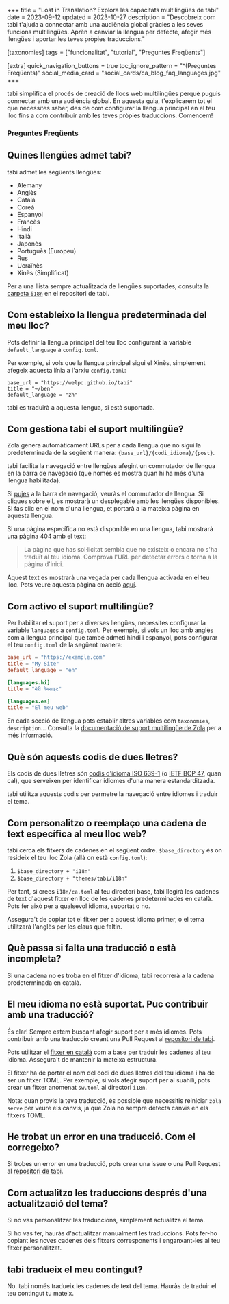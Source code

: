 +++
title = "Lost in Translation? Explora les capacitats multilingües de tabi"
date = 2023-09-12
updated = 2023-10-27
description = "Descobreix com tabi t'ajuda a connectar amb una audiència global gràcies a les seves funcions multilingües. Aprèn a canviar la llengua per defecte, afegir més llengües i aportar les teves pròpies traduccions."

[taxonomies]
tags = ["funcionalitat", "tutorial", "Preguntes Freqüents"]

[extra]
quick_navigation_buttons = true
toc_ignore_pattern = "^(Preguntes Freqüents)"
social_media_card = "social_cards/ca_blog_faq_languages.jpg"
+++

tabi simplifica el procés de creació de llocs web multilingües perquè puguis connectar amb una audiència global. En aquesta guia, t'explicarem tot el que necessites saber, des de com configurar la llengua principal en el teu lloc fins a com contribuir amb les teves pròpies traduccions. Comencem!

### Preguntes Freqüents

<!-- toc -->

## Quines llengües admet tabi?

tabi admet les següents llengües:

- Alemany
- Anglès
- Català
- Coreà
- Espanyol
- Francès
- Hindi
- Italià
- Japonès
- Portuguès (Europeu)
- Rus
- Ucraïnès
- Xinès (Simplificat)

Per a una llista sempre actualitzada de llengües suportades, consulta la [carpeta `i18n`](https://github.com/welpo/tabi/tree/main/i18n) en el repositori de tabi.

## Com estableixo la llengua predeterminada del meu lloc?

Pots definir la llengua principal del teu lloc configurant la variable `default_language` a `config.toml`.

Per exemple, si vols que la llengua principal sigui el Xinès, simplement afegeix aquesta línia a l'arxiu `config.toml`:

```toml, hl_lines=03
base_url = "https://welpo.github.io/tabi"
title = "~/ben"
default_language = "zh"
```

tabi es traduirà a aquesta llengua, si està suportada.

## Com gestiona tabi el suport multilingüe?

Zola genera automàticament URLs per a cada llengua que no sigui la predeterminada de la següent manera: `{base_url}/{codi_idioma}/{post}`.

tabi facilita la navegació entre llengües afegint un commutador de llengua en la barra de navegació (que només es mostra quan hi ha més d'una llengua habilitada).

Si [pujes](#) a la barra de navegació, veuràs el commutador de llengua. Si cliques sobre ell, es mostrarà un desplegable amb les llengües disponibles. Si fas clic en el nom d'una llengua, et portarà a la mateixa pàgina en aquesta llengua.

Si una pàgina específica no està disponible en una llengua, tabi mostrarà una pàgina 404 amb el text:

> La pàgina que has sol·licitat sembla que no existeix o encara no s'ha traduït al teu idioma. Comprova l'URL per detectar errors o torna a la pàgina d'inici.

Aquest text es mostrarà una vegada per cada llengua activada en el teu lloc. Pots veure aquesta pàgina en acció [aquí](https://welpo.github.io/tabi/404.html).

## Com activo el suport multilingüe?

Per habilitar el suport per a diverses llengües, necessites configurar la variable `languages` a `config.toml`. Per exemple, si vols un lloc amb anglès com a llengua principal que també admeti hindi i espanyol, pots configurar el teu `config.toml` de la següent manera:

```toml
base_url = "https://example.com"
title = "My Site"
default_language = "en"

[languages.hi]
title = "मेरी वेबसाइट"

[languages.es]
title = "El meu web"
```

En cada secció de llengua pots establir altres variables com `taxonomies`, `description`… Consulta la [documentació de suport multilingüe de Zola](https://www.getzola.org/documentation/content/multilingual/) per a més informació.

## Què són aquests codis de dues lletres?

Els codis de dues lletres són [codis d'idioma ISO 639-1](https://localizely.com/iso-639-1-list/) (o [IETF BCP 47](https://ca.wikipedia.org/wiki/Codi_de_llengua_IETF), quan cal), que serveixen per identificar idiomes d'una manera estandarditzada.

tabi utilitza aquests codis per permetre la navegació entre idiomes i traduir el tema.

## Com personalitzo o reemplaço una cadena de text específica al meu lloc web?

tabi cerca els fitxers de cadenes en el següent ordre. `$base_directory` és on resideix el teu lloc Zola (allà on està `config.toml`):

1. `$base_directory + "i18n"`
2. `$base_directory + "themes/tabi/i18n"`

Per tant, si crees `i18n/ca.toml` al teu directori base, tabi llegirà les cadenes de text d'aquest fitxer en lloc de les cadenes predeterminades en català. Pots fer això per a qualsevol idioma, suportat o no.

Assegura't de copiar tot el fitxer per a aquest idioma primer, o el tema utilitzarà l'anglès per les claus que faltin.

## Què passa si falta una traducció o està incompleta?

Si una cadena no es troba en el fitxer d'idioma, tabi recorrerà a la cadena predeterminada en català.

## El meu idioma no està suportat. Puc contribuir amb una traducció?

És clar! Sempre estem buscant afegir suport per a més idiomes. Pots contribuir amb una traducció creant una Pull Request al [repositori de tabi](https://github.com/welpo/tabi).

Pots utilitzar el [fitxer en català](https://github.com/welpo/tabi/blob/main/i18n/ca.toml) com a base per traduir les cadenes al teu idioma. Assegura't de mantenir la mateixa estructura.

El fitxer ha de portar el nom del codi de dues lletres del teu idioma i ha de ser un fitxer TOML. Per exemple, si vols afegir suport per al suahili, pots crear un fitxer anomenat `sw.toml` al directori `i18n`.

Nota: quan provis la teva traducció, és possible que necessitis reiniciar `zola serve` per veure els canvis, ja que Zola no sempre detecta canvis en els fitxers TOML.

## He trobat un error en una traducció. Com el corregeixo?

Si trobes un error en una traducció, pots crear una issue o una Pull Request al [repositori de tabi](https://github.com/welpo/tabi).

## Com actualitzo les traduccions després d'una actualització del tema?

Si no vas personalitzar les traduccions, simplement actualitza el tema.

Si ho vas fer, hauràs d'actualitzar manualment les traduccions. Pots fer-ho copiant les noves cadenes dels fitxers corresponents i enganxant-les al teu fitxer personalitzat.

## tabi tradueix el meu contingut?

No. tabi només tradueix les cadenes de text del tema. Hauràs de traduir el teu contingut tu mateix.
